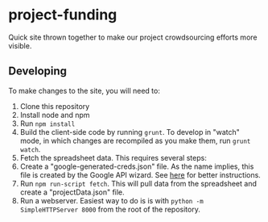 # project-funding
Quick site thrown together to make our project crowdsourcing efforts more visible.

## Developing
To make changes to the site, you will need to:

1. Clone this repository
2. Install node and npm
3. Run `npm install`
4. Build the client-side code by running `grunt`. To develop in "watch" mode, in which changes are recompiled as you make them, run `grunt watch`.
5. Fetch the spreadsheet data. This requires several steps:
 1. Create a "google-generated-creds.json" file. As the name implies, this file is created by the Google API wizard. See [here](https://www.npmjs.com/package/google-spreadsheet#spreadsheetworksheetgetcellsoptions-callback) for better instructions.
 2. Run `npm run-script fetch`. This will pull data from the spreadsheet and create a "projectData.json" file.
6. Run a webserver. Easiest way to do is is with `python -m SimpleHTTPServer 8000` from the root of the repository.
